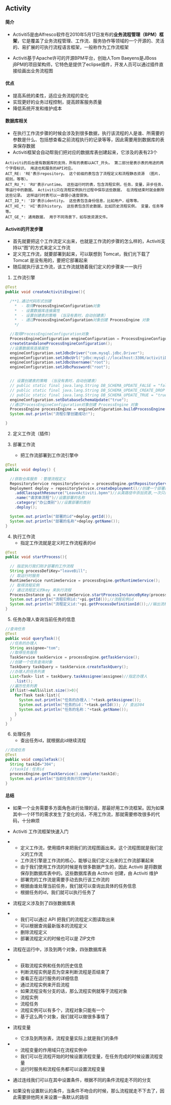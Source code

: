 ## Activity

#### 简介

- Activiti5是由Alfresco软件在2010年5月17日发布的**业务流程管理（BPM）框架**，它是覆盖了业务流程管理、工作流、服务协作等领域的一个开源的、灵活的、易扩展的可执行流程语言框架，一般称作为工作流框架

- Activiti基于Apache许可的开源BPM平台，创始人Tom Baeyens是JBoss jBPM的项目架构师，它特色是提供了eclipse插件，开发人员可以通过插件直接绘画出业务流程图



#### 优点

- 提高系统的柔性，适应业务流程的变化
- 实现更好的业务过程控制，提高顾客服务质量
- 降低系统开发和维护成本



#### 数据库相关

- 在执行工作流步骤的时候会涉及到很多数据，执行该流程的人是谁、所需要的参数是什么、包括想查看之前流程执行的记录等等，因此需要用到数据库的表来保存数据
- Activiti框架会自动帮我们把对应的数据库表创建起来，它涉及的表有23个

```
Activiti的后台是有数据库的支持，所有的表都以ACT_开头。 第二部分是表示表的用途的两个字母标识。 用途也和服务的API对应。
ACT_RE: 'RE'表示repository。 这个前缀的表包含了流程定义和流程静态资源 （图片，规则，等等）。
ACT_RU_*: 'RU'表示runtime。 这些运行时的表，包含流程实例，任务，变量，异步任务，等运行中的数据。 Activiti只在流程实例执行过程中保存这些数据， 在流程结束时就会删除这些记录。 这样运行时表可以一直很小速度很快。
ACT_ID_*: 'ID'表示identity。 这些表包含身份信息，比如用户，组等等。
ACT_HI_*: 'HI'表示history。 这些表包含历史数据，比如历史流程实例， 变量，任务等等。
ACT_GE_*: 通用数据， 用于不同场景下，如存放资源文件。
```



#### Activiti的开发步骤

- 首先就要把这个工作流定义出来，也就是工作流的步骤的怎么样的，Activiti支持以“图”的方式来定义工作流
- 定义完工作流，就要部署到起来，可以联想到 Tomcat，我们光下载了 Tomcat 是没有用的，要把它部署起来
- 随后就执行该工作流，该工作流就随着我们定义的步骤来一一执行



1. 工作流引擎

```java
@Test
public void createActivitiEngine(){

  /**1.通过代码形式创建
    *  - 取得ProcessEngineConfiguration对象
    *  - 设置数据库连接属性
    *  - 设置创建表的策略 （当没有表时，自动创建表）
    *  - 通过ProcessEngineConfiguration对象创建 ProcessEngine 对象
    */

  //取得ProcessEngineConfiguration对象
  ProcessEngineConfiguration engineConfiguration = ProcessEngineConfiguration.
  createStandaloneProcessEngineConfiguration();
  //设置数据库连接属性
  engineConfiguration.setJdbcDriver("com.mysql.jdbc.Driver");
  engineConfiguration.setJdbcUrl("jdbc:mysql://localhost:3306/activitiDB?createDatabaseIfNotExist=true" + "&useUnicode=true&characterEncoding=utf8");
  engineConfiguration.setJdbcUsername("root");
  engineConfiguration.setJdbcPassword("root");


  // 设置创建表的策略 （当没有表时，自动创建表）
  // public static final java.lang.String DB_SCHEMA_UPDATE_FALSE = "false";//不会自动创建表，没有表，则抛异常
  // public static final java.lang.String DB_SCHEMA_UPDATE_CREATE_DROP = "create-drop";//先删除，再创建表
  // public static final java.lang.String DB_SCHEMA_UPDATE_TRUE = "true";//假如没有表，则自动创建
  engineConfiguration.setDatabaseSchemaUpdate("true");
  //通过ProcessEngineConfiguration对象创建 ProcessEngine 对象
  ProcessEngine processEngine = engineConfiguration.buildProcessEngine();
  System.out.println("流程引擎创建成功!");

}
```

2. 定义工作流（插件）

3. 部署工作流
   - 把工作流部署到工作流引擎中

```java
@Test
public void deploy() {

  //获取仓库服务 ：管理流程定义
  RepositoryService repositoryService = processEngine.getRepositoryService();
  Deployment deploy = repositoryService.createDeployment()//创建一个部署的构建器
    .addClasspathResource("LeaveActiviti.bpmn")//从类路径中添加资源,一次只能添加一个资源
    .name("请求单流程")//设置部署的名称
    .category("办公类别")//设置部署的类别
    .deploy();

  System.out.println("部署的id"+deploy.getId());
  System.out.println("部署的名称"+deploy.getName());
}
```

4. 执行工作流
   - 指定工作流就是定义时工作流程表的id

```java
@Test
public void startProcess(){

  // 指定执行我们刚才部署的工作流程
  String processDefiKey="leaveBill";
  // 取运行时服务
  RuntimeService runtimeService = processEngine.getRuntimeService();
  // 取得流程实例
  // 通过流程定义的key 来执行流程
  ProcessInstance pi = runtimeService.startProcessInstanceByKey(processDefiKey);
  System.out.println("流程实例id:"+pi.getId());//流程实例id
  System.out.println("流程定义id:"+pi.getProcessDefinitionId());//输出流程定义的id
}
```

5. 任务办理人查询当前任务的信息

```java
//查询任务
@Test
public void queryTask(){
  //任务的办理人
  String assignee="tom";
  //取得任务服务
  TaskService taskService = processEngine.getTaskService();
  //创建一个任务查询对象
  TaskQuery taskQuery = taskService.createTaskQuery();
  //办理人的任务列表
  List<Task> list = taskQuery.taskAssignee(assignee)//指定办理人
    .list();
  //遍历任务列表
  if(list!=null&&list.size()>0){
    for(Task task:list){
      System.out.println("任务的办理人："+task.getAssignee());
      System.out.println("任务的id："+task.getId()); // 查出304
      System.out.println("任务的名称："+task.getName());
    }
  }
}
```

6. 处理任务
   - 查出任务id，就根据此id继续流程

```java
//完成任务
@Test
public void compileTask(){
  String taskId="304";
  //taskId：任务id
  processEngine.getTaskService().complete(taskId);
  System.out.println("当前任务执行完毕");
}
```



#### 总结

- 如果一个业务需要多方面角色进行处理的话，那最好用工作流框架。因为如果其中一个环节的需求发生了变化的话，不用工作流，那就需要修改很多的代码，十分麻烦

- Activiti 工作流框架快速入门

- - 定义工作流，使用插件来把我们的流程图画出来。这个流程图就是我们定义的工作流
  - 工作流引擎是工作流的核心，能够让我们定义出来的工作流部署起来
  - 由于我们使用工作流的时候是有很多数据产生的，因此 Activiti 是将数据保存到数据库表中的。这些数据库表由 Actitviti 创建，由 Activiti 维护
  - 部署完的工作流是需要手动去执行该工作流的
  - 根据由谁处理当前任务，我们就可以查询出具体的任务信息
  - 根据任务的id，我们就可以执行任务了

- 流程定义涉及到了四张数据库表

- - 我们可以通过 API 把我们的流程定义图读取出来
  - 可以根据查询最新版本的流程定义
  - 删除流程定义
  - 部署流程定义的时候也可以是 ZIP文件

- 流程在运行中，涉及到两个对象，四张数据库表

- - 获取流程实例和任务的历史信息
  - 判断流程实例是否为空来判断流程是否结束了
  - 查看正在运行服务的详细信息
  - 通过流程实例来开启流程
  - 如果流程没有分支的话，那么流程实例就等于流程对象
  - 流程实例
  - 流程任务
  - 流程实例可以有多个，流程对象只能有一个
  - 基于这么两个对象，我们就可以做很多事情了

- 流程变量

  - 它涉及到两张表，流程变量实际上就是我们的条件

- - 流程变量的作用域只在流程实例中
  - 我们可以在流程开始的时候设置流程变量，在任务完成的时候设置流程变量
  - 运行时服务和流程任务都可以设置流程变量

- 通过连线我们可以在其中设置条件，根据不同的条件流程走不同的分支

- 如果没有设置默认的条件，当条件不吻合的时候，那么流程就走不下去了，因此需要排他网关来设置一条默认的路径

